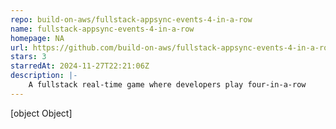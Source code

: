 ```yaml
---
repo: build-on-aws/fullstack-appsync-events-4-in-a-row
name: fullstack-appsync-events-4-in-a-row
homepage: NA
url: https://github.com/build-on-aws/fullstack-appsync-events-4-in-a-row
stars: 3
starredAt: 2024-11-27T22:21:06Z
description: |-
    A fullstack real-time game where developers play four-in-a-row
---
```


[object Object]

